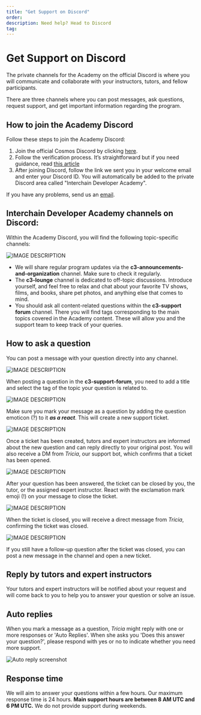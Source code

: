 ```yaml
---
title: "Get Support on Discord"
order:
description: Need help? Head to Discord
tag:
---
```


# Get Support on Discord

<!--
Include for Week 0 start, later back into comment, plus everything below needs to be included in a comment for Week 0.

"Detailed information will be available next week."

-->

The private channels for the Academy on the official Discord is where you will communicate and collaborate with your instructors, tutors, and fellow participants.

There are three channels where you can post messages, ask questions, request support, and get important information regarding the program.

## How to join the Academy Discord

Follow these steps to join the Academy Discord:
1.  Join the official Cosmos Discord by clicking [here](https://discord.gg/cosmosnetwork).
2.  Follow the verification process. It’s straightforward but if you need guidance, read [this article](https://medium.com/@alicemeowuk/cosmos-developers-discord-access-7c15951cc839)
3.  After joining Discord, follow the link we sent you in your welcome email and enter your Discord ID. You will automatically be added to the private Discord area called "Interchain Developer Academy".

If you have any problems, send us an [email](mailto:academy@interchain.io).

## Interchain Developer Academy channels on Discord:

Within the Academy Discord, you will find the following topic-specific channels:

![IMAGE DESCRIPTION](/ida-course/images/discord-ida-c3-channels.jpg)

* We will share regular program updates via the **c3-announcements-and-organization** channel. Make sure to check it regularly.
* The **c3-lounge** channel is dedicated to off-topic discussions. Introduce yourself, and feel free to relax and chat about your favorite TV shows, films, and books, share pet photos, and anything else that comes to mind.
* You should ask all content-related questions within the **c3-support forum** channel. There you will find tags corresponding to the main topics covered in the Academy content. These will allow you and the support team to keep track of your queries.

## How to ask a question

You can post a message with your question directly into any channel.

![IMAGE DESCRIPTION](/ida-course/images/discord-question.png)

When posting a question in the **c3-support-forum**, you need to add a title and select the tag of the topic your question is related to. 

![IMAGE DESCRIPTION](/ida-course/images/discord-howto-supportforum.jpg)

Make sure you mark your message as a question by adding the question emoticon (?) to it **_as a react_**. This will create a new support ticket.

![IMAGE DESCRIPTION](/ida-course/images/discord-question-add.png)

Once a ticket has been created, tutors and expert instructors are informed about the new question and can reply directly to your original post. You will also receive a DM from _Tricia_, our support bot, which confirms that a ticket has been opened.

![IMAGE DESCRIPTION](/ida-course/images/discord-tricia-pm.png)

After your question has been answered, the ticket can be closed by you, the tutor, or the assigned expert instructor. React with the exclamation mark emoji (!) on your message to close the ticket.

![IMAGE DESCRIPTION](/ida-course/images/discord-close.png)

When the ticket is closed, you will receive a direct message from _Tricia_, confirming the ticket was closed.

![IMAGE DESCRIPTION](/ida-course/images/discord-close-notification.png)

If you still have a follow-up question after the ticket was closed, you can post a new message in the channel and open a new ticket.

## Reply by tutors and expert instructors

Your tutors and expert instructors will be notified about your request and will come back to you to help you to answer your question or solve an issue.

## Auto replies

When you mark a message as a question, _Tricia_ might reply with one or more responses or 'Auto Replies'. When she asks you 'Does this answer your question?', please respond with yes or no to indicate whether you need more support.

![Auto reply screenshot](/ida-course/images/discord-auto.png)

## Response time

We will aim to answer your questions within a few hours. Our maximum response time is 24 hours. **Main support hours are between 8 AM UTC and 6 PM UTC.** We do not provide support during weekends.
